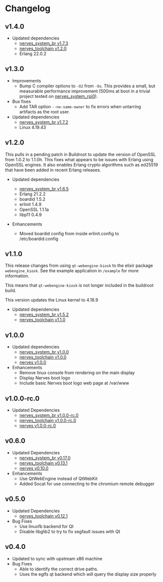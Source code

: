 # Changelog

## v1.4.0

* Updated dependencies
  * [nerves_system_br v1.7.3](https://github.com/nerves-project/nerves_system_br/releases/tag/v1.7.3)
  * [nerves_toolchain v1.2.0](https://github.com/nerves-project/toolchains/releases/tag/v1.2.0)
  * Erlang 22.0.2

## v1.3.0

* Improvements
  * Bump C compiler options to `-O2` from `-Os`. This provides a small, but
    measurable performance improvement (500ms at boot in a trivial project
    tested on [nerves_system_rpi0](https://github.com/nerves-project/nerves_system_rpi0)).
* Bux fixes
  * Add TAR option `--no-same-owner` to fix errors when untarring artifacts as
    the root user.
* Updated dependencies
  * [nerves_system_br v1.7.2](https://github.com/nerves-project/nerves_system_br/releases/tag/v1.7.2)
  * Linux 4.19.43

## v1.2.0

This pulls in a pending patch in Buildroot to update the version of
OpenSSL from 1.0.2 to 1.1.0h. This fixes what appears to be issues with
Erlang using OpenSSL engines. It also enables Erlang crypto algorithms
such as ed25519 that have been added in recent Erlang releases.

* Updated dependencies
  * [nerves_system_br v1.6.5](https://github.com/nerves-project/nerves_system_br/releases/tag/v1.6.5)
  * Erlang 21.2.2
  * boardid 1.5.2
  * erlinit 1.4.9
  * OpenSSL 1.1.1a
  * libp11 0.4.9

* Enhancements
  * Moved boardid config from inside erlinit.config to /etc/boardid.config

## v1.1.0

This release changes from using `qt-webengine-kiosk` to the elixir package
`webengine_kiosk`. See the example application in `/example` for more information.

This means that `qt-webengine-kiosk` is not longer included in the buildroot build.

This version updates the Linux kernel to 4.18.9

* Updated dependencies
  * [nerves_system_br v1.5.2](https://github.com/nerves-project/nerves_system_br/releases/tag/v1.5.2)
  * [nerves_toolchain v1.1.0](https://github.com/nerves-project/toolchains/releases/tag/v1.1.0)


## v1.0.0

* Updated dependencies
  * [nerves_system_br v1.0.0](https://github.com/nerves-project/nerves_system_br/releases/tag/v1.0.0)
  * [nerves_toolchain v1.0.0](https://github.com/nerves-project/toolchains/releases/tag/v1.0.0)
  * [nerves v1.0.0](https://github.com/nerves-project/nerves/releases/tag/v1.0.0)
* Enhancements
  * Remove linux console from rendering on the main display
  * Display Nerves boot logo
  * Include basic Nerves boot logo web page at /var/www

## v1.0.0-rc.0

* Updated Dependencies
  * [nerves_system_br v1.0.0-rc.0](https://github.com/nerves-project/nerves_system_br/releases/tag/v1.0.0-rc.0)
  * [nerves_toolchain v1.0.0-rc.0](https://github.com/nerves-project/toolchains/releases/tag/v1.0.0-rc.0)
  * [nerves v1.0.0-rc.0](https://github.com/nerves-project/nerves/releases/tag/v1.0.0-rc.0)

## v0.6.0

* Updated Dependencies
  * [nerves_system_br v0.17.0](https://github.com/nerves-project/nerves_system_br/releases/tag/v0.17.0)
  * [nerves_toolchain v0.13.1](https://github.com/nerves-project/toolchains/releases/tag/v0.13.1)
  * [nerves v0.10.0](https://github.com/nerves-project/nerves/releases/tag/v0.10.0)
* Enhancements
  * Use QtWebEngine instead of QtWebKit
  * Added Socat for use connecting to the chromium remote debugger

## v0.5.0

* Updated Dependencies
  * [nerves_toolchain v0.12.1](https://github.com/nerves-project/toolchains/releases/tag/v0.12.1)
* Bug Fixes
  * Use linuxfb backend for Qt
  * Disable libglib2 to try to fix segfault issues with Qt

## v0.4.0

* Updated to sync with upstream x86 machine
* Bug Fixes
  * Able to identify the correct drive paths.
  * Uses the eglfs qt backend which will query the display size properly

